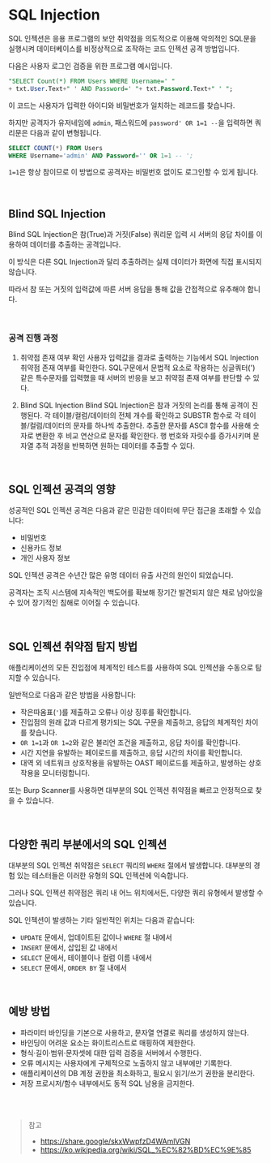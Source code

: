 # SQL Injection

SQL 인젝션은 응용 프로그램의 보안 취약점을 의도적으로 이용해 악의적인 SQL문을 실행시켜 데이터베이스를 비정상적으로 조작하는 코드 인젝션 공격 방법입니다.

다음은 사용자 로그인 검증을 위한 프로그램 예시입니다.

```sql
"SELECT Count(*) FROM Users WHERE Username=' "
+ txt.User.Text+" ' AND Password=' "+ txt.Password.Text+" ' ";
```

이 코드는 사용자가 입력한 아이디와 비밀번호가 일치하는 레코드를 찾습니다.

하지만 공격자가 유저네임에 `admin`, 패스워드에 `password' OR 1=1 --`을 입력하면 쿼리문은 다음과 같이 변형됩니다.

```sql
SELECT COUNT(*) FROM Users
WHERE Username='admin' AND Password='' OR 1=1 -- ';
```

`1=1`은 항상 참이므로 이 방법으로 공격자는 비밀번호 없이도 로그인할 수 있게 됩니다.

<br/>

## Blind SQL Injection

Blind SQL Injection은 참(True)과 거짓(False) 쿼리문 입력 시 서버의 응답 차이를 이용하여 데이터를 추출하는 공격입니다.

이 방식은 다른 SQL Injection과 달리 추출하려는 실제 데이터가 화면에 직접 표시되지 않습니다.

따라서 참 또는 거짓의 입력값에 따른 서버 응답을 통해 값을 간접적으로 유추해야 합니다.

<br/>

### 공격 진행 과정

1. 취약점 존재 여부 확인
   사용자 입력값을 결과로 출력하는 기능에서 SQL Injection 취약점 존재 여부를 확인한다. SQL구문에서 문법적 요소로 작용하는 싱글쿼터(') 같은 특수문자를 입력했을 때 서버의 반응을 보고 취약점 존재 여부를 판단할 수 있다.

2. Blind SQL Injection
   Blind SQL Injection은 참과 거짓의 논리를 통해 공격이 진행된다. 각 테이블/컬럼/데이터의 전체 개수를 확인하고 SUBSTR 함수로 각 테이블/컬럼/데이터의 문자를 하나씩 추출한다. 추출한 문자를 ASCII 함수를 사용해 숫자로 변환한 후 비교 연산으로 문자를 확인한다. 행 번호와 자릿수를 증가시키며 문자열 추적 과정을 반복하면 원하는 데이터를 추출할 수 있다.

<br/>

## **SQL 인젝션 공격의 영향**

성공적인 SQL 인젝션 공격은 다음과 같은 민감한 데이터에 무단 접근을 초래할 수 있습니다:

- 비밀번호
- 신용카드 정보
- 개인 사용자 정보

SQL 인젝션 공격은 수년간 많은 유명 데이터 유출 사건의 원인이 되었습니다.

공격자는 조직 시스템에 지속적인 백도어를 확보해 장기간 발견되지 않은 채로 남아있을 수 있어 장기적인 침해로 이어질 수 있습니다.

<br/>

## **SQL 인젝션 취약점 탐지 방법**

애플리케이션의 모든 진입점에 체계적인 테스트를 사용하여 SQL 인젝션을 수동으로 탐지할 수 있습니다.

일반적으로 다음과 같은 방법을 사용합니다:

- 작은따옴표(`'`)를 제출하고 오류나 이상 징후를 확인합니다.
- 진입점의 원래 값과 다르게 평가되는 SQL 구문을 제출하고, 응답의 체계적인 차이를 찾습니다.
- `OR 1=1`과 `OR 1=2`와 같은 불리언 조건을 제출하고, 응답 차이를 확인합니다.
- 시간 지연을 유발하는 페이로드를 제출하고, 응답 시간의 차이를 확인합니다.
- 대역 외 네트워크 상호작용을 유발하는 OAST 페이로드를 제출하고, 발생하는 상호작용을 모니터링합니다.

또는 Burp Scanner를 사용하면 대부분의 SQL 인젝션 취약점을 빠르고 안정적으로 찾을 수 있습니다.

<br/>

## **다양한 쿼리 부분에서의 SQL 인젝션**

대부분의 SQL 인젝션 취약점은 `SELECT` 쿼리의 `WHERE` 절에서 발생합니다. 대부분의 경험 있는 테스터들은 이러한 유형의 SQL 인젝션에 익숙합니다.

그러나 SQL 인젝션 취약점은 쿼리 내 어느 위치에서든, 다양한 쿼리 유형에서 발생할 수 있습니다.

SQL 인젝션이 발생하는 기타 일반적인 위치는 다음과 같습니다:

- `UPDATE` 문에서, 업데이트된 값이나 `WHERE` 절 내에서
- `INSERT` 문에서, 삽입된 값 내에서
- `SELECT` 문에서, 테이블이나 컬럼 이름 내에서
- `SELECT` 문에서, `ORDER BY` 절 내에서

<br/>

## 예방 방법

- 파라미터 바인딩을 기본으로 사용하고, 문자열 연결로 쿼리를 생성하지 않는다.
- 바인딩이 어려운 요소는 화이트리스트로 매핑하여 제한한다.
- 형식·길이·범위·문자셋에 대한 입력 검증을 서버에서 수행한다.
- 오류 메시지는 사용자에게 구체적으로 노출하지 않고 내부에만 기록한다.
- 애플리케이션의 DB 계정 권한을 최소화하고, 필요시 읽기/쓰기 권한을 분리한다.
- 저장 프로시저/함수 내부에서도 동적 SQL 남용을 금지한다.

<br/>
<br/>

> 참고
>
> - https://share.google/skxWwpfzD4WAmlVGN
> - https://ko.wikipedia.org/wiki/SQL_%EC%82%BD%EC%9E%85
